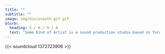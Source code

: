 ```yaml
---
title: ""
subtitle: ""
image: img/discosouth-gif.gif
blurb:
  heading: S / K / O / A
  text: "Some Kind of Artist is a sound production studio based in Toronto. "
---
```

{{< soundcloud 1372723906 >}}